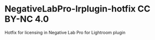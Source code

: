 # NegativeLabPro-lrplugin-hotfix CC BY-NC 4.0
Hotfix for licensing in Negative Lab Pro for Lightroom plugin
